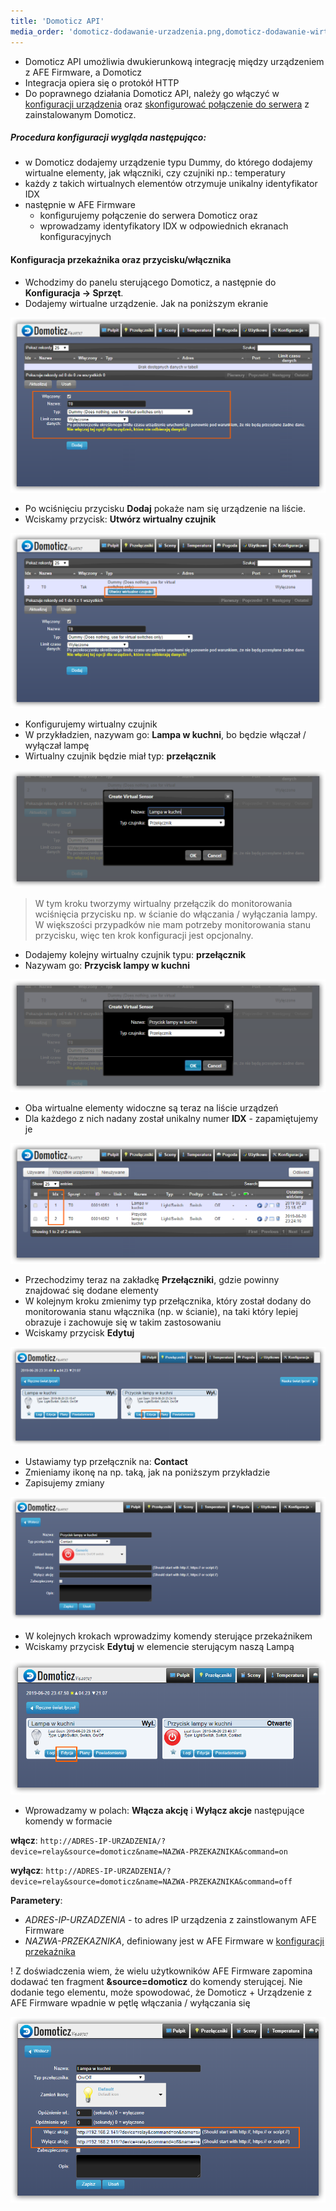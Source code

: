 ```yaml
---
title: 'Domoticz API'
media_order: 'domoticz-dodawanie-urzadzenia.png,domoticz-dodawanie-wirtualnego-czujnika.png,domoticz-dodawanie-wirtualnego-czujnika-formularz.png,domoticz-dodawanie-wirtualnego-przycisku-formularz.png,domoticz-przelaczniki.png,domoticz-urzadzenia.png,domoticz-edytowane-przycisku.png,domoticz-ustawianie-akcji-przekaznika.png,domoticz-zmiana-typu-przelacznika.png'
---
```


* Domoticz API umożliwia dwukierunkową integrację między urządzeniem z AFE Firmware, a Domoticz
* Integracja opiera się o protokół HTTP
* Do poprawnego działania Domoticz API, należy go włączyć w [konfiguracji urządzenia](/konfiguracja/konfiguracja-urzadzenia/konfiguracja-urzadzenia) oraz [skonfigurować połączenie do serwera](/konfiguracja/konfiguracja-urzadzenia/konfiguracja-mechanizmow-sterowania/serwer-domoticz) z zainstalowanym Domoticz.

##### Procedura konfiguracji wygląda następująco:
* w Domoticz dodajemy urządzenie typu Dummy, do którego dodajemy wirtualne elementy, jak włączniki, czy czujniki np.: temperatury
* każdy z takich wirtualnych elementów otrzymuje unikalny identyfikator IDX
* następnie w AFE Firmware 
	* konfigurujemy połączenie do serwera Domoticz oraz 
	* wprowadzamy identyfikatory IDX w odpowiednich ekranach konfiguracyjnych

#### Konfiguracja przekaźnika oraz przycisku/włącznika

* Wchodzimy do panelu sterującego Domoticz, a następnie do **Konfiguracja -> Sprzęt**. 
* Dodajemy wirtualne urządzenie. Jak na poniższym ekranie

![](domoticz-dodawanie-urzadzenia.png)

* Po wciśnięciu przycisku **Dodaj** pokaże nam się urządzenie na liście.
* Wciskamy przycisk: **Utwórz wirtualny czujnik**

![](domoticz-dodawanie-wirtualnego-czujnika.png)

* Konfigurujemy wirtualny czujnik
* W przykładzien, nazywam go: **Lampa w kuchni**, bo będzie włączał / wyłączał lampę
* Wirtualny czujnik będzie miał typ: **przełącznik**

![](domoticz-dodawanie-wirtualnego-czujnika-formularz.png)

> W tym kroku tworzymy wirtualny przełączik do monitorowania wciśnięcia przycisku np. w ścianie do włączania / wyłączania lampy. W większości przypadków nie mam potrzeby monitorowania stanu przycisku, więc ten krok konfiguracji jest opcjonalny.

* Dodajemy kolejny wirtualny czujnik typu: **przełącznik**
* Nazywam go: **Przycisk lampy w kuchni**

![](domoticz-dodawanie-wirtualnego-przycisku-formularz.png)

* Oba wirtualne elementy widoczne są teraz na liście urządzeń
* Dla każdego z nich nadany został unikalny numer **IDX** - zapamiętujemy je

![](domoticz-urzadzenia.png)

* Przechodzimy teraz na zakładkę **Przełączniki**, gdzie powinny znajdować się dodane elementy
* W kolejnym kroku zmienimy typ przełącznika, który został dodany do monitorowania stanu włącznika (np. w ścianie), na taki który lepiej obrazuje i zachowuje się w takim zastosowaniu
* Wciskamy przycisk **Edytuj**

![](domoticz-przelaczniki.png)

* Ustawiamy typ przełącznik na: **Contact**
* Zmieniamy ikonę na np. taką, jak na poniższym przykładzie
* Zapisujemy zmiany

![](domoticz-zmiana-typu-przelacznika.png)

* W kolejnych krokach wprowadzimy komendy sterujące przekaźnikem
* Wciskamy przycisk **Edytuj** w elemencie sterującym naszą Lampą

![](domoticz-edytowane-przycisku.png)

* Wprowadzamy w polach: **Włącza akcję** i **Wyłącz akcje** następujące komendy w formacie

**włącz**: `http://ADRES-IP-URZADZENIA/?device=relay&source=domoticz&name=NAZWA-PRZEKAZNIKA&command=on`

**wyłącz**: `http://ADRES-IP-URZADZENIA/?device=relay&source=domoticz&name=NAZWA-PRZEKAZNIKA&command=off`

**Parametery**: 
* _ADRES-IP-URZADZENIA_ - to adres IP urządzenia z zainstlowanym AFE Firmware
* _NAZWA-PRZEKAZNIKA_, definiowany jest w AFE Firmware w [konfiguracji przekaźnika](/konfiguracja/konfiguracja-urzadzenia/konfiguracja-przekaznika)

! Z doświadczenia wiem, że wielu użytkowników AFE Firmware zapomina dodawać ten fragment **&source=domoticz** do komendy sterującej. Nie dodanie tego elementu, może spowodować, że Domoticz + Urządzenie z AFE Firmware wpadnie w pętlę włączania / wyłączania się

![](domoticz-ustawianie-akcji-przekaznika.png)